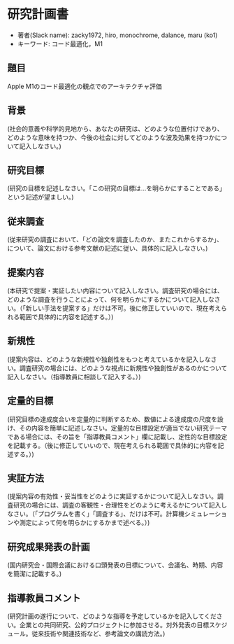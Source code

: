# 研究計画書

* 著者(Slack name): zacky1972, hiro, monochrome, dalance, maru (ko1)
* キーワード: コード最適化，M1

## 題目

Apple M1のコード最適化の観点でのアーキテクチャ評価

## 背景

(社会的意義や科学的見地から、あなたの研究は、どのような位置付けであり、どのような意味を持つか、今後の社会に対してどのような波及効果を持つかについて記入しなさい。)

## 研究目標

(研究の目標を記述しなさい。「この研究の目標は...を明らかにすることである」という記述が望ましい。)

## 従来調査

(従来研究の調査において、「どの論文を調査したのか、またこれからするか」、について、論文における参考文献の記述に従い、具体的に記入しなさい。)

## 提案内容

(本研究で提案・実証したい内容について記入しなさい。調査研究の場合には、どのような調査を行うことによって、何を明らかにするかについて記入しなさい。（「新しい手法を提案する」だけは不可。後に修正していいので、現在考えられる範囲で具体的に内容を記述する。）)

## 新規性

(提案内容は、どのような新規性や独創性をもつと考えているかを記入しなさい。調査研究の場合には、どのような視点に新規性や独創性があるのかについて記入しなさい。（指導教員に相談して記入する。）)

## 定量的目標

(研究目標の達成度合いを定量的に判断するため、数値による達成度の尺度を設け、その内容を簡単に記述しなさい。定量的な目標設定が適当でない研究テーマである場合には、その旨を「指導教員コメント」欄に記載し、定性的な目標設定を記載する。（後に修正していいので、現在考えられる範囲で具体的に内容を記述する。）)

## 実証方法

(提案内容の有効性・妥当性をどのように実証するかについて記入しなさい。調査研究の場合には、調査の客観性・合理性をどのように考えるかについて記入しなさい。（「プログラムを書く」「調査する」、だけは不可。計算機シミュレーションや測定によって何を明らかにするかまで述べる。）)

## 研究成果発表の計画

(国内研究会・国際会議における口頭発表の目標について、会議名、時期、内容を簡潔に記載する。)

## 指導教員コメント

(研究計画の遂行について、どのような指導を予定しているかを記入してください。企業との共同研究、公的プロジェクトに参加させる。対外発表の目標スケジュール。従来技術や関連技術など、参考論文の講読方法。)

